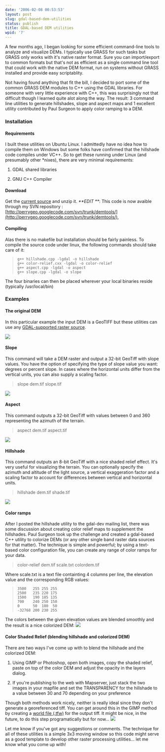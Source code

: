 ```yaml
---
date: '2006-02-08 00:53:53'
layout: post
slug: gdal-based-dem-utilities
status: publish
title: GDAL-based DEM utilities
wpid: '7'
---
```


A few months ago, I began looking for some efficient command-line tools to analyze and visualize DEMs. I typically use GRASS for such tasks but GRASS only works with it's native raster format. Sure you can import/export to common formats but that's not as efficient as a single command line tool that could work with the native DEM format, run on systems without GRASS installed and provide easy scriptablity.  

Not having found anything that fit the bill, I decided to port some of the common GRASS DEM modules to C++ using the GDAL libraries. For someone with very little experience with C++, this was surprisingly not that difficult though I learned quite alot along the way.  The result: 3 command line utilities to generate hillshades, slope and aspect maps and 1 excellent utility contributed by Paul Surgeon to apply color ramping to a DEM.



###  Installation 





#### Requirements



I built these utilities on Ubuntu Linux. I admittedly have no idea how to compile them on Windows but some folks have confirmed that the hillshade code compiles under VC++. So to get these running under Linux (and presumably other *nixes), there are very minimal requirements:




 
  1. GDAL shared libraries  

 
  2. GNU C++ Compiler





#### Download


Get the [current source](/download/gdaldemtools_20060207.zip) and unzip it.  _**EDIT **_: This code is now avaible through my SVN repository : [http://perrygeo.googlecode.com/svn/trunk/demtools/](http://perrygeo.googlecode.com/svn/trunk/demtools/),



#### Compiling


Alas there is no makefile but installation should be fairly painless. To compile the source code under linux, the following commands should take care of it:


> 
>     g++ hillshade.cpp -lgdal -o hillshade
>     g++ color-relief.cxx -lgdal -o color-relief
>     g++ aspect.cpp -lgdal -o aspect
>     g++ slope.cpp -lgdal -o slope
>     



The four binaries can then be placed wherever your local binaries reside (typically /usr/local/bin)



###  Examples 





#### The original DEM


In this particular example the input DEM is a GeoTIFF but these utilities can use any [GDAL-supported raster source](http://gdal.maptools.org/formats_list.html).

![](/img/dem/dem.jpg)



####  Slope 


This command will take a DEM raster and output a 32-bit GeoTiff with slope values. You have the option of specifying the type of slope value you want: degrees or percent slope. In cases where the horizontal units differ from the vertical units, you can also supply a scaling factor.



> slope dem.tif slope.tif


![](/img/dem/slope.jpg)



####  Aspect 


This command outputs a 32-bit GeoTiff with values between 0 and 360 representing the azimuth of the terrain.



> aspect dem.tif aspect.tif


![](/img/dem/aspect.jpg)



####  Hillshade 


This command outputs an 8-bit GeoTiff with a nice shaded relief effect. It's very useful for visualizing the terrain. You can optionally specify the azimuth and altitude of the light source, a vertical exaggeration factor and a scaling factor to account for differences between vertical and horizontal units.



> hillshade dem.tif shade.tif


![](/img/dem/shade.jpg)



####  Color ramps 



After I posted the hillshade utility to the gdal-dev mailing list, there was some discussion about creating color relief maps to supplement the hillshades. Paul Surgeon took up the challenge and created a gdal-based C++ utility to colorize DEMs (or any other single band raster data sources for that matter). The technique is simple and powerful; by using a text-based color configuration file, you can create any range of color ramps for your data. 



> color-relief dem.tif scale.txt colordem.tif


Where scale.txt is a text file containting 4 columns per line, the elevation value and the corresponding RGB values:


> 
>     3500   255 255 255
>     2500   235 220 175
>     1500   190 185 135
>     700    240 250 150
>     0      50  180  50
>     -32768 200 230 255
>     



The colors between the given elevation values are blended smoothly and the result is a nice colorized DEM:
![](/img/dem/colordem.jpg)



####  Color Shaded Relief (blending hillshade and colorized DEM) 


There are two ways I've come up with to blend the hillshade and the colorized DEM:



 
  1. Using GIMP or Photoshop, open both images, copy the shaded relief, paste on top of the color DEM and adjust the opacity in the layers dialog.
 
  2. If you're publishing to the web with Mapserver, just stack the two images in your mapfile and set the TRANSPARENCY for the hillshade to a value between 30 and 70 depending on your preference



 Though both methods work nicely, neither is really ideal since they don't generate a georeferenced tiff.  You can get around this in the GIMP method by creating a [world file (.tfw)](http://gdal.maptools.org/frmt_various.html#WLD) for the output tiff. It might be nice, in the future, to do this step programatically but for now...
![](/img/dem/combine.jpg)


Let me know if you've got any suggestions or comments. The technique for all of these utilities is a simple 3x3 moving window so this code might serve as a good template to develop other raster processing utilities... let me know what you come up with!
